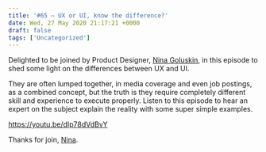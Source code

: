 ```yaml
---
title: '#65 – UX or UI, know the difference?'
date: Wed, 27 May 2020 21:17:21 +0000
draft: false
tags: ['Uncategorized']
---
```


Delighted to be joined by Product Designer, [Nina Goluskin](https://www.linkedin.com/in/ninagoluskin/), in this episode to shed some light on the differences between UX and UI.

They are often lumped together, in media coverage and even job postings, as a combined concept, but the truth is they require completely different skill and experience to execute properly. Listen to this episode to hear an expert on the subject explain the reality with some super simple examples.

https://youtu.be/dIp78dVdBvY

Thanks for join, [Nina](https://www.linkedin.com/in/ninagoluskin/).